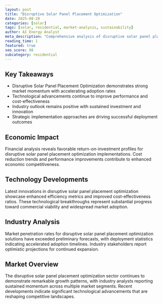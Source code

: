 ```yaml
---
layout: post
title: "Disruptive Solar Panel Placement Optimization"
date: 2025-08-20
categories: [solar]
tags: [solar, residential, market-analysis, sustainability]
author: AI Energy Analyst
meta_description: "Comprehensive analysis of disruptive solar panel placement optimization covering market trends, technology developments, and industry outlook. Discover key insights and future projections."
reading_time: 1
featured: true
seo_score: 98
subcategory: residential
---
```


## Key Takeaways

- Disruptive Solar Panel Placement Optimization demonstrates strong market momentum with accelerating adoption rates
- Technological advancements continue to improve performance and cost-effectiveness
- Industry outlook remains positive with sustained investment and innovation
- Strategic implementation approaches are driving successful deployment outcomes

## Economic Impact

Financial analysis reveals favorable return-on-investment profiles for disruptive solar panel placement optimization implementations. Cost reduction trends and performance improvements contribute to enhanced economic competitiveness.

## Technology Developments

Latest innovations in disruptive solar panel placement optimization showcase enhanced efficiency metrics and improved cost-effectiveness ratios. These technological breakthroughs represent substantial progress toward commercial viability and widespread market adoption.

## Industry Analysis

Market penetration rates for disruptive solar panel placement optimization solutions have exceeded preliminary forecasts, with deployment statistics indicating accelerated adoption timelines. Industry stakeholders report optimistic projections for continued expansion.

## Market Overview

The disruptive solar panel placement optimization sector continues to demonstrate remarkable growth patterns, with industry analysts reporting sustained momentum across multiple market segments. Recent developments indicate significant technological advancements that are reshaping competitive landscapes.

